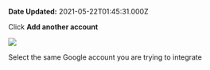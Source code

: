 **Date Updated:** 2021-05-22T01:45:31.000Z
  
  
Click **Add another account**
  
  
![](https://s3.amazonaws.com/cdn.freshdesk.com/data/helpdesk/attachments/production/48105118713/original/JLNshcSfxrSjlzmUHme-Qs6mNqkCj6-vTw.png?1621628116)
  
  
Select the same Google account you are trying to integrate